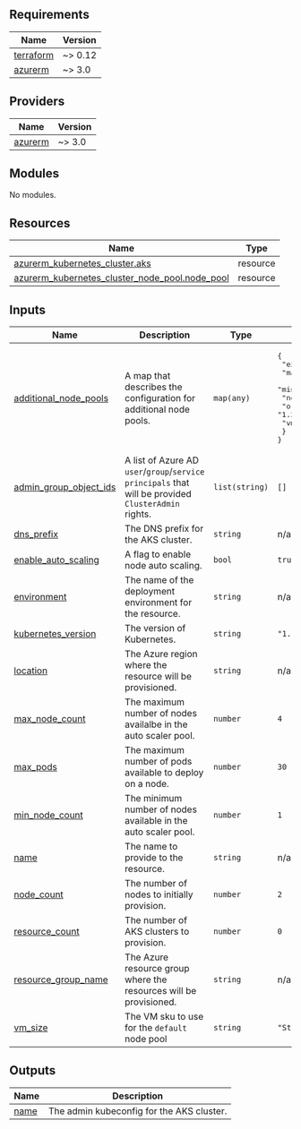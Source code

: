 ## Requirements

| Name | Version |
|------|---------|
| <a name="requirement_terraform"></a> [terraform](#requirement\_terraform) | ~> 0.12 |
| <a name="requirement_azurerm"></a> [azurerm](#requirement\_azurerm) | ~> 3.0 |

## Providers

| Name | Version |
|------|---------|
| <a name="provider_azurerm"></a> [azurerm](#provider\_azurerm) | ~> 3.0 |

## Modules

No modules.

## Resources

| Name | Type |
|------|------|
| [azurerm_kubernetes_cluster.aks](https://registry.terraform.io/providers/hashicorp/azurerm/latest/docs/resources/kubernetes_cluster) | resource |
| [azurerm_kubernetes_cluster_node_pool.node_pool](https://registry.terraform.io/providers/hashicorp/azurerm/latest/docs/resources/kubernetes_cluster_node_pool) | resource |

## Inputs

| Name | Description | Type | Default | Required |
|------|-------------|------|---------|:--------:|
| <a name="input_additional_node_pools"></a> [additional\_node\_pools](#input\_additional\_node\_pools) | A map that describes the configuration for additional node pools. | `map(any)` | <pre>{<br>  "example": {<br>    "max_node_count": 4,<br>    "min_node_count": 2,<br>    "node_count": 2,<br>    "orchestrator_version": "1.25.0",<br>    "vm_size": "Standard_B1ms"<br>  }<br>}</pre> | no |
| <a name="input_admin_group_object_ids"></a> [admin\_group\_object\_ids](#input\_admin\_group\_object\_ids) | A list of Azure AD `user`/`group`/`service principals` that will be provided `ClusterAdmin` rights. | `list(string)` | `[]` | no |
| <a name="input_dns_prefix"></a> [dns\_prefix](#input\_dns\_prefix) | The DNS prefix for the AKS cluster. | `string` | n/a | yes |
| <a name="input_enable_auto_scaling"></a> [enable\_auto\_scaling](#input\_enable\_auto\_scaling) | A flag to enable node auto scaling. | `bool` | `true` | no |
| <a name="input_environment"></a> [environment](#input\_environment) | The name of the deployment environment for the resource. | `string` | n/a | yes |
| <a name="input_kubernetes_version"></a> [kubernetes\_version](#input\_kubernetes\_version) | The version of Kubernetes. | `string` | `"1.25.0"` | no |
| <a name="input_location"></a> [location](#input\_location) | The Azure region where the resource will be provisioned. | `string` | n/a | yes |
| <a name="input_max_node_count"></a> [max\_node\_count](#input\_max\_node\_count) | The maximum number of nodes availalbe in the auto scaler pool. | `number` | `4` | no |
| <a name="input_max_pods"></a> [max\_pods](#input\_max\_pods) | The maximum number of pods available to deploy on a node. | `number` | `30` | no |
| <a name="input_min_node_count"></a> [min\_node\_count](#input\_min\_node\_count) | The minimum number of nodes available in the auto scaler pool. | `number` | `1` | no |
| <a name="input_name"></a> [name](#input\_name) | The name to provide to the resource. | `string` | n/a | yes |
| <a name="input_node_count"></a> [node\_count](#input\_node\_count) | The number of nodes to initially provision. | `number` | `2` | no |
| <a name="input_resource_count"></a> [resource\_count](#input\_resource\_count) | The number of AKS clusters to provision. | `number` | `0` | no |
| <a name="input_resource_group_name"></a> [resource\_group\_name](#input\_resource\_group\_name) | The Azure resource group where the resources will be provisioned. | `string` | n/a | yes |
| <a name="input_vm_size"></a> [vm\_size](#input\_vm\_size) | The VM sku to use for the `default` node pool | `string` | `"Standard_B1ms"` | no |

## Outputs

| Name | Description |
|------|-------------|
| <a name="output_name"></a> [name](#output\_name) | The admin kubeconfig for the AKS cluster. |
